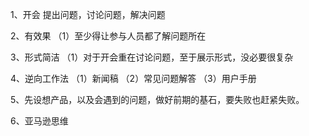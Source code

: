 1、开会
  提出问题，讨论问题，解决问题

2、有效果
  （1）至少得让参与人员都了解问题所在

3、形式简洁
  （1）对于开会重在讨论问题，至于展示形式，没必要很复杂

4、逆向工作法
  （1）新闻稿
  （2）常见问题解答
  （3）用户手册

5、先设想产品，以及会遇到的问题，做好前期的基石，要失败也赶紧失败。

6、亚马逊思维